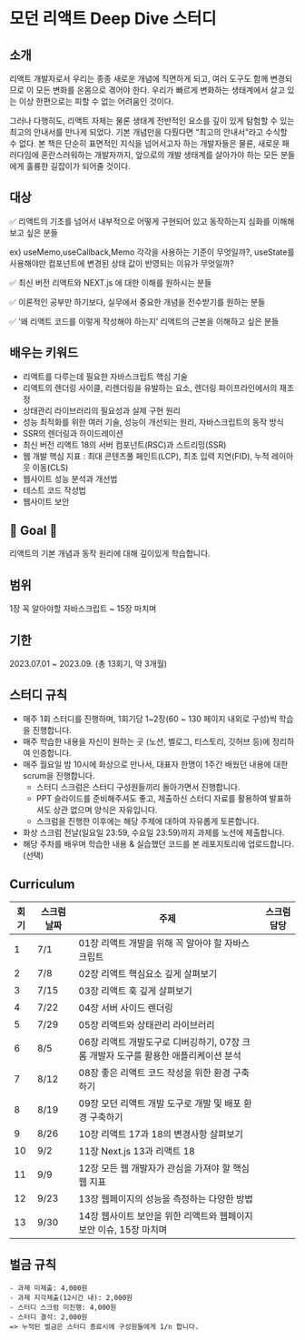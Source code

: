 # 모던 리액트 Deep Dive 스터디

## 소개

리액트 개발자로서 우리는 종종 새로운 개념에 직면하게 되고, 여러 도구도 함께 변경되므로 이 모든 변화를 온몸으로 겪어야 한다. 우리가 빠르게 변화하는 생태계에서 살고 있는 이상 한편으로는 피할 수 없는 어려움인 것이다. 

그러나 다행히도, 리액트 자체는 물론 생태계 전반적인 요소를 깊이 있게 탐험할 수 있는 최고의 안내서를 만나게 되었다. 기본 개념만을 다뤘다면 “최고의 안내서”라고 수식할 수 없다. 본 책은 단순히 표면적인 지식을 넘어서고자 하는 개발자들은 물론, 새로운 패러다임에 혼란스러워하는 개발자까지, 앞으로의 개발 생태계를 살아가야 하는 모든 분들에게 훌륭한 길잡이가 되어줄 것이다.

## 대상

✅ 리액트의 기초를 넘어서 내부적으로 어떻게 구현되어 있고 동작하는지 심화를 이해해보고 싶은 분들

ex) useMemo,useCallback,Memo 각각을 사용하는 기준이 무엇일까?, useState를 사용해야만 컴포넌트에 변경된 상태 값이 반영되는 이유가 무엇일까? 

✅ 최신 버전 리액트와 NEXT.js 에 대한 이해를 원하시는 분들

✅ 이론적인 공부만 하기보다, 실무에서 중요한 개념을 전수받기를 원하는 분들

✅ ’왜 리액트 코드를 이렇게 작성해야 하는지’ 리액트의 근본을 이해하고 싶은 분들 

## 배우는 키워드

- 리액트를 다루는데 필요한 자바스크립트 핵심 기술
- 리액트의 렌더링 사이클, 리렌더링을 유발하는 요소, 렌더링 파이프라인에서의 재조정
- 상태관리 라이브러리의 필요성과 실제 구현 원리
- 성능 최적화를 위한 여러 기술, 성능이 개선되는 원리, 자바스크립트의 동작 방식
- SSR의 렌더링과 하이드레이션
- 최신 버전 리액트 18의 서버 컴포넌트(RSC)과 스트리밍(SSR)
- 웹 개발 핵심 지표 : 최대 콘텐츠풀 페인트(LCP), 최초 입력 지연(FID), 누적 레이아웃 이동(CLS)
- 웹사이트 성능 분석과 개선법
- 테스트 코드 작성법
- 웹사이트 보안

## 🏁 Goal 🏁

리액트의 기본 개념과 동작 원리에 대해 깊이있게 학습합니다.

## 범위

1장 꼭 알아야할 자바스크립트 ~ 15장 마치며

## 기한

2023.07.01 ~ 2023.09. (총 13회기, 약 3개월)

## 스터디 규칙

- 매주 1회 스터디를 진행하며, 1회기당 1~2장(60 ~ 130 페이지 내외로 구성)씩 학습을 진행합니다.
- 매주 학습한 내용을 자신이 원하는 곳 (노션, 벨로그, 티스토리, 깃허브 등)에 정리하여 인증합니다.
- 매주 월요일 밤 10시에 화상으로 만나서, 대표자 한명이 1주간 배웠던 내용에 대한 scrum을 진행합니다.
    - 스터디 스크럼은 스터디 구성원들끼리 돌아가면서 진행합니다.
    - PPT 슬라이드를 준비해주셔도 좋고, 제출하신 스터디 자료를 활용하여 발표하셔도 상관 없으며 양식은 자유입니다.
    - 스크럼을 진행한 이후에는 해당 주제에 대하여 자유롭게 토론합니다.
- 화상 스크럼 전날(일요일 23:59, 수요일 23:59)까지 과제를 노션에 제출합니다.
- 해당 주차를 배우며 학습한 내용 & 실습했던 코드를 본 레포지토리에 업로드합니다. (선택)


## Curriculum

| 회기 | 스크럼 날짜 | 주제 | 스크럼 담당 |
| --- | --- | --- | --- |
| 1 | 7/1 | 01장 리액트 개발을 위해 꼭 알아야 할 자바스크립트  |  |
| 2 | 7/8 | 02장 리액트 핵심요소 깊게 살펴보기 |  |
| 3 | 7/15 | 03장 리액트 훅 깊게 살펴보기 |  |
| 4 | 7/22 | 04장 서버 사이드 렌더링 |  |
| 5 | 7/29 | 05장 리액트와 상태관리 라이브러리 |  |
| 6 | 8/5 | 06장 리액트 개발도구로 디버깅하기, 07장 크롬 개발자 도구를 활용한 애플리케이션 분석 |  |
| 7 | 8/12 | 08장 좋은 리액트 코드 작성을 위한 환경 구축하기 |  |
| 8 | 8/19 | 09장 모던 리액트 개발 도구로 개발 및 배포 환경 구축하기 |  |
| 9 | 8/26 | 10장 리액트 17과 18의 변경사항 살펴보기 |  |
| 10 | 9/2 | 11장 Next.js 13과 리액트 18 |  |
| 11 | 9/9 | 12장 모든 웹 개발자가 관심을 가져야 할 핵심 웹 지표 |  |
| 12 | 9/23 | 13장 웹페이지의 성능을 측정하는 다양한 방법 |  |
| 13 | 9/30 | 14장 웹사이트 보안을 위한 리액트와 웹페이지 보안 이슈, 15장 마치며 |  |

## 벌금 규칙

    - 과제 미제출: 4,000원
    - 과제 지각제출(12시간 내): 2,000원
    - 스터디 스크럼 미진행: 4,000원
    - 스터디 결석: 2,000원
    => 누적된 벌금은 스터디 종료시에 구성원들에게 1/n 합니다.
